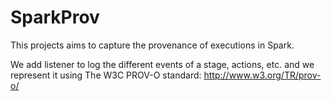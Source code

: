 # SparkProv

This projects aims to capture the provenance of executions in Spark. 

We add listener to log the different events of a stage, actions, etc. and we represent it using The W3C PROV-O standard: http://www.w3.org/TR/prov-o/ 
